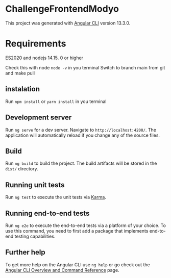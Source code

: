 # ChallengeFrontendModyo

This project was generated with [Angular CLI](https://github.com/angular/angular-cli) version 13.3.0.

# Requirements

ES2020 and nodejs 14.15. 0 or higher

Check this with node `node -v` in you terminal
Switch to branch main from git and make pull

## instalation

Run `npm install` or `yarn install` in you terminal

## Development server

Run `ng serve` for a dev server. Navigate to `http://localhost:4200/`. The application will automatically reload if you change any of the source files.

## Build

Run `ng build` to build the project. The build artifacts will be stored in the `dist/` directory.

## Running unit tests

Run `ng test` to execute the unit tests via [Karma](https://karma-runner.github.io).

## Running end-to-end tests

Run `ng e2e` to execute the end-to-end tests via a platform of your choice. To use this command, you need to first add a package that implements end-to-end testing capabilities.

## Further help

To get more help on the Angular CLI use `ng help` or go check out the [Angular CLI Overview and Command Reference](https://angular.io/cli) page.
